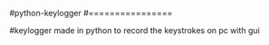 #python-keylogger
#================

#keylogger made in python to record the keystrokes on pc with gui


